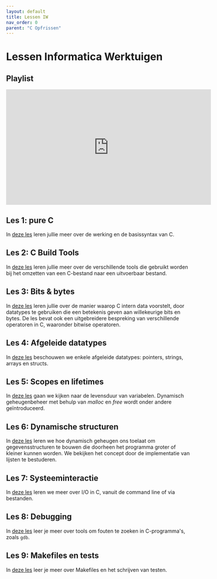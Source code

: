 ```yaml
---
layout: default
title: Lessen IW
nav_order: 0
parent: "C Opfrissen"
---
```


# Lessen Informatica Werktuigen

## Playlist

<iframe width="560" height="315" src="https://www.youtube-nocookie.com/embed/videoseries?list=PLNALXJPvImgt7wwNjY08FDC-jlrtz-eil" title="YouTube video player" frameborder="0" allow="accelerometer; autoplay; clipboard-write; encrypted-media; gyroscope; picture-in-picture" allowfullscreen></iframe>

## Les 1: pure C

In [deze les](https://github.com/informaticawerktuigen/oefenzitting-c/tree/main/les1-purec) leren jullie meer over de werking en de basissyntax van C.

## Les 2: C Build Tools

In [deze les](https://github.com/informaticawerktuigen/oefenzitting-c/tree/main/les2-c-build-tools) leren jullie meer over de verschillende tools die gebruikt worden bij het omzetten van een C-bestand naar een uitvoerbaar bestand.

## Les 3: Bits & bytes

In [deze les](https://github.com/informaticawerktuigen/oefenzitting-c/tree/main/les3-bits-and-bytes) leren jullie over de manier waarop C intern data voorstelt, door datatypes te gebruiken die een betekenis geven aan willekeurige bits en bytes.
De les bevat ook een uitgebreidere bespreking van verschillende operatoren in C, waaronder bitwise operatoren.

## Les 4: Afgeleide datatypes

In [deze les](https://github.com/informaticawerktuigen/oefenzitting-c/tree/main/les4-afgeleide-datatypes) beschouwen we enkele afgeleide datatypes: pointers, strings, arrays en structs.

## Les 5: Scopes en lifetimes

In [deze les](https://github.com/informaticawerktuigen/oefenzitting-c/tree/main/les5-scopes-and-lifetimes) gaan we kijken naar de levensduur van variabelen.
Dynamisch geheugenbeheer met behulp van *malloc* en *free* wordt onder andere geïntroduceerd.

## Les 6: Dynamische structuren

In [deze les](https://github.com/informaticawerktuigen/oefenzitting-c/tree/main/les6-dynamische-structuren) leren we hoe dynamisch geheugen ons toelaat om gegevensstructuren te bouwen die doorheen het programma groter of kleiner kunnen worden.
We bekijken het concept door de implementatie van lijsten te bestuderen.

## Les 7: Systeeminteractie

In [deze les](https://github.com/informaticawerktuigen/oefenzitting-c/tree/main/les7-system-interaction) leren we meer over I/O in C, vanuit de command line of via bestanden.

## Les 8: Debugging

In [deze les](https://github.com/informaticawerktuigen/oefenzitting-c/tree/main/les8-debugging) leer je meer over tools om fouten te zoeken in C-programma's, zoals `gdb`.

## Les 9: Makefiles en tests

In [deze les](https://github.com/informaticawerktuigen/oefenzitting-c/tree/main/les9-Makefiles-en-testing) leer je meer over Makefiles en het schrijven van testen.
